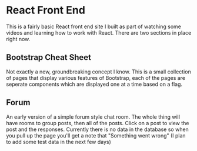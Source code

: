 # React Front End

This is a fairly basic React front end site I built as part of watching some videos and learning how to work with React. There are two sections in place right now.

## Bootstrap Cheat Sheet

Not exactly a new, groundbreaking concept I know. This is a small collection of pages that display various features of Bootstrap, each of the pages are seperate components which are displayed one at a time based on a flag.

## Forum

An early version of a simple forum style chat room. The whole thing will have rooms to group posts, then all of the posts. Click on a post to view the post and the responses. Currently there is no data in the database so when you pull up the page you'll get a note that "Something went wrong" (I plan to add some test data in the next few days)